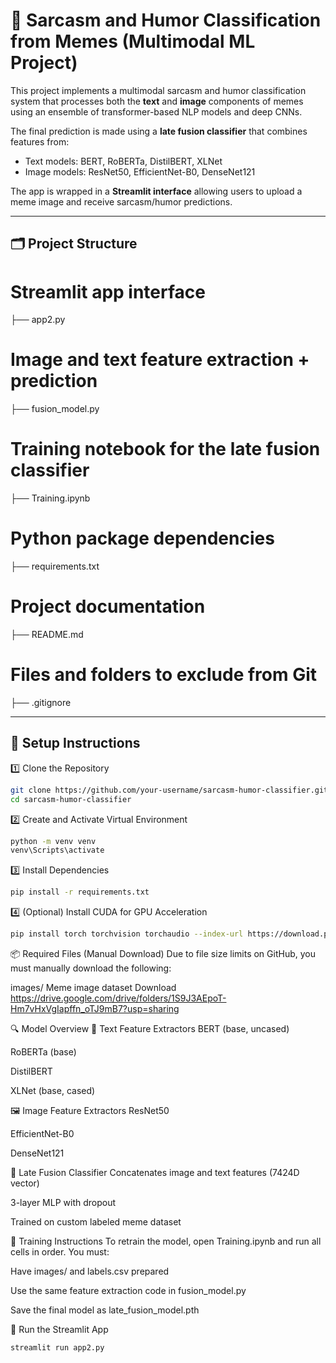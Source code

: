 # 🧠 Sarcasm and Humor Classification from Memes (Multimodal ML Project)

This project implements a multimodal sarcasm and humor classification system that processes both the **text** and **image** components of memes using an ensemble of transformer-based NLP models and deep CNNs.

The final prediction is made using a **late fusion classifier** that combines features from:
- Text models: BERT, RoBERTa, DistilBERT, XLNet
- Image models: ResNet50, EfficientNet-B0, DenseNet121

The app is wrapped in a **Streamlit interface** allowing users to upload a meme image and receive sarcasm/humor predictions.

---

## 🗂 Project Structure


# Streamlit app interface
├── app2.py  
# Image and text feature extraction + prediction
├── fusion_model.py
# Training notebook for the late fusion classifier
├── Training.ipynb  
# Python package dependencies
├── requirements.txt
# Project documentation
├── README.md  
# Files and folders to exclude from Git
├── .gitignore




---

## 🚀 Setup Instructions

1️⃣ Clone the Repository

```bash
git clone https://github.com/your-username/sarcasm-humor-classifier.git
cd sarcasm-humor-classifier
```
2️⃣ Create and Activate Virtual Environment

```bash
python -m venv venv
venv\Scripts\activate
```
3️⃣ Install Dependencies
```bash
pip install -r requirements.txt
```
4️⃣ (Optional) Install CUDA for GPU Acceleration
```bash
pip install torch torchvision torchaudio --index-url https://download.pytorch.org/whl/cu121
```



📦 Required Files (Manual Download)
Due to file size limits on GitHub, you must manually download the following:

images/	Meme image dataset Download https://drive.google.com/drive/folders/1S9J3AEpoT-Hm7vHxVgIapffn_oTJ9mB7?usp=sharing


🔍 Model Overview
📖 Text Feature Extractors
BERT (base, uncased)

RoBERTa (base)

DistilBERT

XLNet (base, cased)

🖼 Image Feature Extractors
ResNet50

EfficientNet-B0

DenseNet121

🧩 Late Fusion Classifier
Concatenates image and text features (7424D vector)

3-layer MLP with dropout

Trained on custom labeled meme dataset


🧠 Training Instructions
To retrain the model, open Training.ipynb and run all cells in order. You must:

Have images/ and labels.csv prepared

Use the same feature extraction code in fusion_model.py

Save the final model as late_fusion_model.pth

🧪 Run the Streamlit App
```bash
streamlit run app2.py
```

